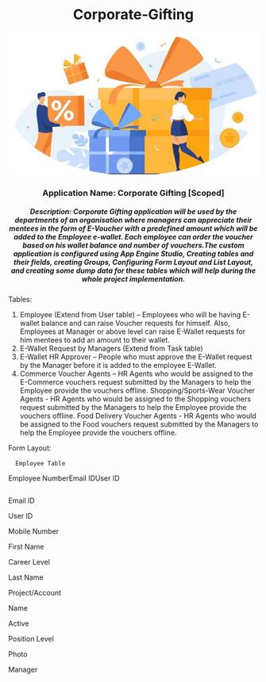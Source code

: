<div align="center"> <h1>Corporate-Gifting </h1> </div>

<div align="center"> <img src="imageedit_3_6496006665.png"/>
</div> 
<div align="center"> <h3>Application Name: Corporate Gifting [Scoped] </h3> </div>

<div align="center"> <h5> Description: Corporate Gifting application will be used by the departments of an organisation where managers can appreciate their mentees in the form of E-Voucher with a predefined amount which will be added to the Employee e-wallet. Each employee can order the voucher based on his wallet balance and number of vouchers.The custom application is configured using App Engine Studio, Creating tables and their fields, creating Groups, Configuring Form Layout and List Layout, and creating some dump data for these tables which will help during the whole project implementation.</h5> </div>



Tables:

1. Employee (Extend from User table) – Employees who will be having E-wallet balance and can raise Voucher requests for himself. Also, Employees at Manager or above level can raise E-Wallet requests for him mentees to add an amount to their wallet.
2. E-Wallet Request by Managers (Extend from Task table)
3. E-Wallet HR Approver – People who must approve the E-Wallet request by the Manager before it is added to the employee E-Wallet.
4. Commerce Voucher Agents – HR Agents who would be assigned to the E-Commerce vouchers request submitted by the Managers to help the Employee provide the vouchers offline.
   Shopping/Sports-Wear Voucher Agents - HR Agents who would be assigned to the Shopping vouchers request submitted by the Managers to help the Employee provide the vouchers offline.
      Food Delivery Voucher Agents - HR Agents who would be assigned to the Food vouchers request submitted by the Managers to help the Employee provide the vouchers offline.

Form Layout:

      Employee Table
<table> 
   
   <tr>Employee Number</tr>
   <tr>Email ID</tr>
   <tr>User ID<tr/>

   
</table>



Email ID

User ID

Mobile Number

First Name

Career Level

Last Name

Project/Account

Name

Active

Position Level

Photo

Manager



